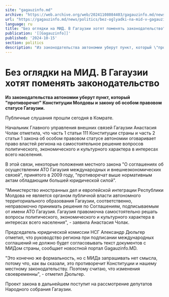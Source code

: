 ```yaml
---
site: "gagauzinfo.md"
archive: "https://web.archive.org/web/20241108084403/gagauzinfo.md/news/politics/bez-oglyadki-na-mid-v-gagauzii-hotyat-pomenyat-zakonodatelstvo"
url: "https://gagauzinfo.md/news/politics/bez-oglyadki-na-mid-v-gagauzii-hotyat-pomenyat-zakonodatelstvo"
language: ru
title: "Без оглядки на МИД. В Гагаузии хотят поменять законодательство"
publication: '[[Gagauzinfo]]'
published: '2024-10-15'
section: politics
description: "Из законодательства автономии уберут пункт, который \"противоречит\" Конституции Молдовы и закону об особом правовом статусе Гагаузии."
---
```


# Без оглядки на МИД. В Гагаузии хотят поменять законодательство

**Из законодательства автономии уберут пункт, который "противоречит" Конституции Молдовы и закону об особом правовом статусе Гагаузии.**

Публичные слушания прошли сегодня в Комрате.

Начальник Главного управления внешних связей Гагаузии Анастасия Чолак отметила, что часть 1 статьи 111 Конституции страны и часть 2 статьи 1 закона об особом правовом статусе автономии оговаривает право властей региона на самостоятельное решение вопросов политического, экономического и культурного характера в интересах всего населения.

В этой связи, некоторые положения местного закона "О соглашениях об осуществлении АТО Гагаузия международных и внешнеэкономических связей", принятого в 2009 году, "противоречат выше нормативным актам обладающим большей юридической силой".

"Министерство иностранных дел и европейской интеграции Республики Молдова не является органом публичной власти автономного территориального образования Гагаузии, соответственно, неправомочно принимать решения по Соглашениям, подписываемым от имени АТО Гагаузия. Гагаузия правомочна самостоятельно решать вопросы политического, экономического и культурного характера в интересах всего населения", - заявила Анастасия Чолак.

Председатель юридической комиссии НСГ Александр Дюльгер отметил, что руководство региона при подписании международных соглашений не должно будет согласовывать текст документов с МИДом страны, сообщает новостной портал Gagauzinfo.MD.

"Это конечно же формальность, но с МИДа запрашивать нет смысла, потому что, как вы сказали, это противоречит Конституции и нашему местному законодательству. Поэтому считаю, что изменения своевременны", - отметил Дюльгер.

Проект закона в дальнейшем поступит на рассмотрение депутатов Народного собрания Гагаузии.